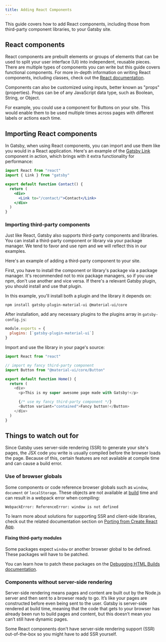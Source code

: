 ```yaml
---
title: Adding React Components
---
```


This guide covers how to add React components, including those from third-party component libraries, to your Gatsby site.

## React components

React components are prebuilt elements or groups of elements that can be used to split your user interface (UI) into independent, reusable pieces. There are multiple types of components you can write but this guide covers functional components. For more in-depth information on writing React components, including classes, check out the [React documentation](https://reactjs.org/docs/components-and-props.html).

Components can also be customized using inputs, better known as "props" (properties). Props can be of any JavaScript data type, such as Boolean, String, or Object.

For example, you could use a component for Buttons on your site. This would enable them to be used multiple times across pages with different labels or actions each time.

## Importing React components

In Gatsby, when using React components, you can import and use them like you would in a React application. Here's an example of the [Gatsby Link](/docs/gatsby-link/) component in action, which brings with it extra functionality for performance:

```jsx
import React from "react"
import { Link } from "gatsby"

export default function Contact() {
  return (
    <div>
      <Link to="/contact/">Contact</Link>
    </div>
  )
}
```

### Importing third-party components

Just like React, Gatsby also supports third-party components and libraries. You can install a third-party component or library via your package manager. We tend to favor and use npm and we will reflect this in our examples.

Here's an example of adding a third-party component to your site.

First, you have to install the component or library's package via a package manager. It's recommended not to mix package managers, so if you use npm, don't use another and vice versa. If there's a relevant Gatsby plugin, you should install and use that plugin.

In this example, you'll install both a plugin and the library it depends on:

```shell
npm install gatsby-plugin-material-ui @material-ui/core
```

After installation, add any necessary plugins to the plugins array in `gatsby-config.js`:

```js:title=gatsby-config.js
module.exports = {
  plugins: [`gatsby-plugin-material-ui`]
}
```

Import and use the library in your page's source:

```jsx:title=index.js
import React from "react"

// import my fancy third-party component
import Button from "@material-ui/core/Button"

export default function Home() {
  return (
    <div>
      <p>This is my super awesome page made with Gatsby!</p>

      {/* use my fancy third-party component */}
      <Button variant="contained">Fancy button!</Button>
    </div>
  )
}
```

## Things to watch out for

Since Gatsby uses server-side rendering (SSR) to generate your site's pages, the JSX code you write is usually compiled before the browser loads the page. Because of this, certain features are not available at compile time and can cause a build error.

### Use of browser globals

Some components or code reference browser globals such as `window`, `document` or `localStorage`. These objects are not available at [build](/docs/glossary#build) time and can result in a webpack error when compiling:

```text
WebpackError: ReferenceError: window is not defined
```

To learn more about solutions for supporting SSR and client-side libraries, check out the related documentation section on [Porting from Create React App](/docs/porting-from-create-react-app-to-gatsby#server-side-rendering-and-browser-apis).

#### Fixing third-party modules

Some packages expect `window` or another browser global to be defined. These packages will have to be patched.

You can learn how to patch these packages on the [Debugging HTML Builds documentation](/docs/debugging-html-builds/#fixing-third-party-modules).

### Components without server-side rendering

Server-side rendering means pages and content are built out by the Node.js server and then sent to a browser ready to go. It’s like your pages are constructed before even being sent to the user. Gatsby is server-side rendered at build time, meaning that the code that gets to your browser has already been run to build pages and content, but this doesn’t mean you can’t still have dynamic pages.

Some React components don't have server-side rendering support (SSR) out-of-the-box so you might have to add SSR yourself.

